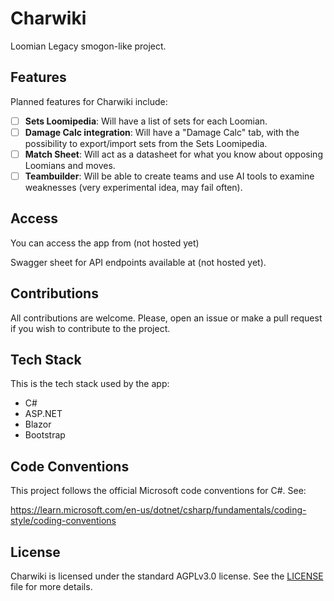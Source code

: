 # Charwiki

Loomian Legacy smogon-like project.

## Features

Planned features for Charwiki include:

- [ ] **Sets Loomipedia**: Will have a list of sets for each Loomian.
- [ ] **Damage Calc integration**: Will have a "Damage Calc" tab, with the possibility to export/import sets from the Sets Loomipedia.
- [ ] **Match Sheet**: Will act as a datasheet for what you know about opposing Loomians and moves.
- [ ] **Teambuilder**: Will be able to create teams and use AI tools to examine weaknesses (very experimental idea, may fail often).

## Access

You can access the app from (not hosted yet)

Swagger sheet for API endpoints available at (not hosted yet).

## Contributions

All contributions are welcome. Please, open an issue or make a pull request if you wish to contribute to the project.

## Tech Stack

This is the tech stack used by the app:

- C#
- ASP.NET
- Blazor
- Bootstrap

## Code Conventions

This project follows the official Microsoft code conventions for C#. See:

<https://learn.microsoft.com/en-us/dotnet/csharp/fundamentals/coding-style/coding-conventions>

## License

Charwiki is licensed under the standard AGPLv3.0 license. See the [LICENSE](LICENSE) file for more details.
